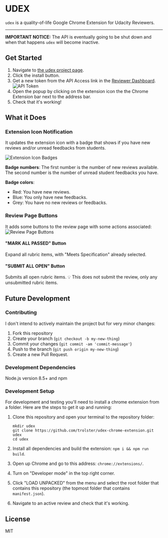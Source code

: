 # UDEX

`udex` is a quality-of-life Google Chrome Extension for Udacity Reviewers.

---
**IMPORTANT NOTICE:** The API is eventually going to be shut down and when that happens `udex` will become inactive.

## Get Started

1. Navigate to [the udex project page][1].
1. Click the install button.
1. Get a new token from the API Access link in the [Reviewer Dashboard][2]. ![API Token][token]
1. Open the popup by clicking on the extension icon the the Chrome Extension bar next to the address bar.
1. Check that it's working!

## What it Does

### Extension Icon Notification

It updates the extension icon with a badge that shows if you have new reviews and/or unread feedbacks from students.

![Extension Icon Badges][badges]

**Badge numbers**: The first number is the number of new reviews available. The second number is the number of unread student feedbacks you have.

**Badge colors**:

- Red: You have new reviews.
- Blue: You only have new feedbacks.
- Grey: You have no new reviews or feedbacks.

### Review Page Buttons

It adds some buttons to the review page with some actions associated:
![Review Page Buttons][buttons]

#### "MARK ALL PASSED" Button

Expand all rubric items, with "Meets Specification" already selected.

#### "SUBMIT ALL OPEN" Button

Submits all open rubric items. :bulb: This does not submit the review, only any unsubmitted rubric items.

## Future Development

### Contributing

I don't intend to actively maintain the project but for very minor changes:

1. Fork this repository
1. Create your branch (`git checkout -b my-new-thing`)
1. Commit your changes (`git commit -am 'commit-message'`)
1. Push to the branch (`git push origin my-new-thing`)
1. Create a new Pull Request.

### Development Dependencies

Node.js version 8.5+ and npm

### Development Setup

For development and testing you'll need to install a chrome extension from a folder. Here are the steps to get it up and running:

1. Clone this repository and open your terminal to the repository folder:

   ```shell
   mkdir udex
   git clone https://github.com/trolster/udex-chrome-extension.git udex
   cd udex
   ```

1. Install all dependencies and build the extension: `npm i && npm run build`.
1. Open up Chrome and go to this address: `chrome://extensions/`.
1. Turn on "Developer mode" in the top right corner.
1. Click "LOAD UNPACKED" from the menu and select the root folder that contains this repository (the topmost folder that contains `manifest.json`).
1. Navigate to an active review and check that it's working.

## License

MIT

[1]: https://www.mtl.codes/projects/udex
[2]: https://review.udacity.com/#!/submissions/dashboard
[badges]: https://readmeimages-wautwxpogk.now.sh/readme-udex-badges.png
[buttons]: https://readmeimages-wautwxpogk.now.sh/readme-udex-buttons.png
[token]: https://readmeimages-kvmrxqcrux.now.sh/readme-api-access.png